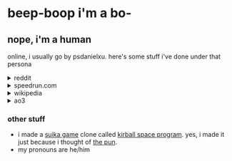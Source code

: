 # beep-boop i'm a bo-
## nope, i'm a human
online, i usually go by psdanielxu. here's some stuff i've done under that persona

<details>
    <summary>reddit</summary>
  
#### feghoots
i wrote a few [feghoots](https://en.wikipedia.org/wiki/Feghoot). the full list is [here](https://www.reddit.com/user/psdanielxu/comments/kao3dy/my_original_feghoots/). my favorites are
- [strongman jim's stunt](https://www.reddit.com/r/feghoot/comments/6h4e7p/wp_strongman_jims_stunt/)
- [the tale of youngster joey](https://www.reddit.com/r/feghoot/comments/6oosv7/wp_once_upon_a_time_in_the_johto_region_youngster/)
- the next one i'm writing

#### history memes
i made over [100 memes about history](https://www.reddit.com/user/psdanielxu/comments/iew7a4/in_the_past_2_years_ive_made_100_history_memes/) referencing events from 28 distinct centuries and over 100 historical figures. a few of my favorites:
- [one about the 1904 olympic marathon](https://www.reddit.com/r/HistoryMemes/comments/x1wu8l/118_years_ago_today_the_most_interesting_olympic/)
- [gauss and his 17-gon](https://www.reddit.com/r/memeingthroughtime/comments/ie1com/that_first_big_hit_held_a_special_place_in_gausss/)
- [stuck during the nika riots](https://www.reddit.com/r/memeingthroughtime/comments/cr67ov/things_to_say_that_will_always_cause_a_fight/)
- [empty fort strategem](https://www.reddit.com/r/HistoryMemes/comments/aqkcoy/the_empty_fort_stratagem_is_the_oldest_trick_in/?st=JS4QAA40&sh=dfb9b43a)
- [siege of la rochelle](https://www.reddit.com/r/HistoryMemes/comments/aneizh/oc_siege_of_la_rochelle/?st=JRRUUXRC&sh=d36ad7b4)
- [chad kamehameha](https://www.reddit.com/r/HistoryMemes/comments/9aok3f/chad_kamehameha_oc/)
- [ordinance of nullification](https://www.reddit.com/r/HistoryMemes/comments/9l0ut3/ordinance_of_nullification_oc/?st=JN0ZFSMA&sh=8da3f235)

</details>

<details>
    <summary>speedrun.com</summary>

#### raft wars

i achieved the world record in the [no artillery category](https://www.speedrun.com/raftwars?h=No_Artillery&x=zdn80zqd) on april 12, 2022

</details>

<details>
    <summary>wikipedia</summary>

gonna do some wikipedia stuff soon

</details>

<details>
    <summary>ao3</summary>

gonna do some ao3 stuff soon

</details>

### other stuff

- i made a [suika game](https://en.wikipedia.org/wiki/Suika_Game) clone called [kirball space program](https://beep-boop-bot.github.io/kirball-space-program/). yes, i made it just because i thought of [the pun](https://en.wikipedia.org/wiki/Kerbal_Space_Program).
- my pronouns are he/him